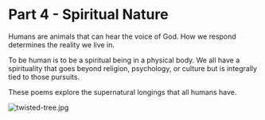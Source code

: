 # Part 4 - Spiritual Nature

Humans are animals that can hear the voice of God. How we respond determines
the reality we live in.

To be human is to be a spiritual being in a physical body. We all have a spirituality 
that goes beyond religion, psychology, or culture but is integrally tied to
those pursuits.

These poems explore the supernatural longings that all humans have.

<img class="img-fluid" src="img/twisted-tree.jpg" alt="twisted-tree.jpg">

